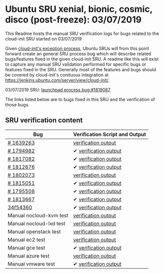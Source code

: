 Ubuntu SRU xenial, bionic, cosmic, disco (post-freeze): 03/07/2019
=====
This Readme hosts the manual SRU verification logs for bugs related to
the cloud-init SRU started on 03/07/2019

Given [cloud-init's exception
process](https://wiki.ubuntu.com/CloudinitUpdates), Ubuntu SRUs will
from this point forward create an general SRU process bug which will
describe related bugs/features fixed in the given cloud-init SRU. A
readme like this will exist to capture any manual SRU validation
performed for specific bugs or features fixed in the SRU. Generally
most of the features and bugs should be covered by cloud-init's
conituous integration at
https://jenkins.ubuntu.com/server/view/cloud-init/.


03/07/2019 SRU: [launchpad process bug:#1819067](https://pad.lv/1819067)


The links listed below are to bugs fixed in this SRU and the verification of those bugs.

## SRU verification content
| Bug | Verification Script and Output |
| -------- |  -------- |
| [# 1639263](http://pad.lv/1639263) | [verification output](../bugs/lp-1639263.txt) |
| [# 1794982](http://pad.lv/1794982) | ✔ [verification output](../bugs/lp-1794982.txt) |
| [# 1817082](http://pad.lv/1817082) | ✔ [verification output](../bugs/lp-1817082.txt) |
| [# 1812676](http://pad.lv/1812676) | ✔ [verification output](../bugs/lp-1812676.txt) |
| [# 1802073](http://pad.lv/1802073) | [verification output](../bugs/lp-1802073.txt) |
| [# 1815051](http://pad.lv/1815051) | ✔ [verification output](../bugs/lp-1815051.txt) |
| [# 1795508](http://pad.lv/1795508) | ✔ [verification output](../bugs/lp-1795508.txt) |
| [# 1813667](http://pad.lv/1813667) | ✔ [verification output](../bugs/lp-1813667.txt) |
| [34f54360](https://git.launchpad.net/cloud-init/commit/?id=34f54360) | ✔ [verification output](../bugs/git-34f54360.txt) |
| Manual nocloud-kvm test | [verification output](../manual/nocloud-kvm-18.5-45-g3554ffe8-0ubuntu1.txt) |
| Manual nocloud-lxd test | [verification output](../manual/nocloud-lxd-18.5-45-g3554ffe8-0ubuntu1.txt) |
| Manual openstack test | [verification output](../manual/openstack-sru-18.5-45-g3554ffe8-0ubuntu1.txt) |
| Manual ec2 test | [verification output](../manual/ec2-sru-18.5-45-g3554ffe8-0ubuntu1.txt) |
| Manual gce test | ✔ [verification output](../manual/gce-sru-18.5-45-g3554ffe8-0ubuntu1.txt) |
| Manual azure test | [verification output](../manual/azure-sru-18.5-45-g3554ffe8-0ubuntu1.txt) |
| Manual vmware test | ✔ [verification output](../manual/vmware-sru-18.5-45-g3554ffe8-0ubuntu1.txt) |
